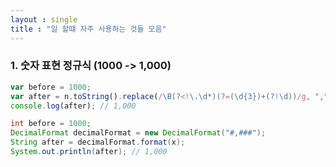 ```yaml
---
layout : single
title : "일 할떄 자주 사용하는 것들 모음"
---
```


### 1. 숫자 표현 정규식 (1000 -> 1,000)
```js
var before = 1000;
var after = n.toString().replace(/\B(?<!\.\d*)(?=(\d{3})+(?!\d))/g, ",");
console.log(after); // 1,000
```
```java
int before = 1000;
DecimalFormat decimalFormat = new DecimalFormat("#,###");
String after = decimalFormat.format(x);
System.out.println(after); // 1,000
```
